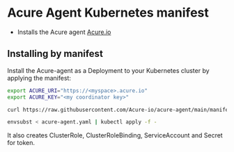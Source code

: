# Acure Agent Kubernetes manifest
* Installs the Acure agent [Acure.io](https://Acure.io)

## Installing by manifest
Install the Acure-agent as a Deployment to your Kubernetes cluster by applying the manifest:
```bash
export ACURE_URI="https://<myspace>.acure.io"
export ACURE_KEY="<my coordinator key>"

curl https://raw.githubusercontent.com/Acure-io/acure-agent/main/manifests/acure-agent/acure-agent.yaml -o acure-agent.yaml 

envsubst < acure-agent.yaml | kubectl apply -f -
```
It also creates ClusterRole, ClusterRoleBinding, ServiceAccount and Secret for token.